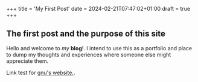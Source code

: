 +++
title = 'My First Post'
date = 2024-02-21T07:47:02+01:00
draft = true
+++


## The first post and the purpose of this site

Hello and welcome to *my* **blog**!.
I intend to use this as a portfolio and place to dump my thoughts and experiences where someone else might appreciate them.

Link test for [gnu's website.](gnu.org).
